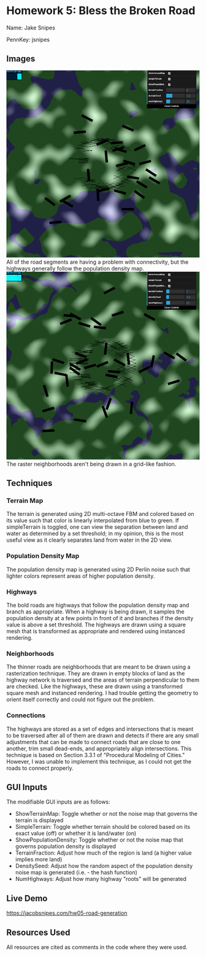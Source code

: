 # Homework 5: Bless the Broken Road
Name: Jake Snipes

PennKey: jsnipes

## Images
<img src="img/map1.PNG">
All of the road segments are having a problem with connectivity, but the highways generally follow the population density map.

<img src="img/map2.PNG">
The raster neighborhoods aren't being drawn in a grid-like fashion.

## Techniques
### Terrain Map
The terrain is generated using 2D multi-octave FBM and colored based on its value such that color is linearly interpolated from blue to green. If simpleTerrain is toggled, one can view the separation between land and water as determined by a set threshold; in my opinion, this is the most useful view as it clearly separates land from water in the 2D view.

### Population Density Map
The population density map is generated using 2D Perlin noise such that lighter colors represent areas of higher population density.

### Highways
The bold roads are highways that follow the population density map and branch as appropriate. When a highway is being drawn, it samples the population density at a few points in front of it and branches if the density value is above a set threshold. The highways are drawn using a square mesh that is transformed as appropriate and rendered using instanced rendering.

### Neighborhoods
The thinner roads are neighborhoods that are meant to be drawn using a rasterization technique. They are drawn in empty blocks of land as the highway network is traversed and the areas of terrain perpendicular to them are checked. Like the highways, these are drawn using a transformed square mesh and instanced rendering. I had trouble getting the geometry to orient itself correctly and could not figure out the problem.

### Connections
The highways are stored as a set of edges and intersections that is meant to be traversed after all of them are drawn and detects if there are any small adjustments that can be made to connect roads that are close to one another, trim small dead-ends, and appropriately align intersections. This technique is based on Section 3.3.1 of "Procedural Modeling of Cities." However, I was unable to implement this technique, as I could not get the roads to connect properly.

## GUI Inputs
The modifiable GUI inputs are as follows:
- ShowTerrainMap: Toggle whether or not the noise map that governs the terrain is displayed
- SimpleTerrain: Toggle whether terrain should be colored based on its exact value (off) or whether it is land/water (on)
- ShowPopulationDensity: Toggle whether or not the noise map that governs population density is displayed
- TerrainFraction: Adjust how much of the region is land (a higher value implies more land)
- DensitySeed: Adjust how the random aspect of the population density noise map is generated (i.e. - the hash function)
- NumHighways: Adjust how many highway "roots" will be generated

## Live Demo
https://jacobsnipes.com/hw05-road-generation

## Resources Used
All resources are cited as comments in the code where they were used.
